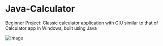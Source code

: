 # Java-Calculator
Beginner Project: Classic calculator application with GIU similar to that of Calculator app in Windows, built using Java

![image](https://github.com/tarundipity/Java-Calculator/assets/110135273/466ea302-3ca4-4c9a-b2e3-779d828c3072)

